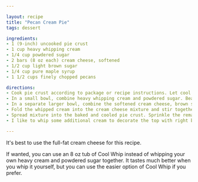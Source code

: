 ```yaml
---

layout: recipe
title: "Pecan Cream Pie"
tags: dessert

ingredients:
- 1 (9-inch) uncooked pie crust
- 1 cup heavy whipping cream
- 1/4 cup powdered sugar
- 2 bars (8 oz each) cream cheese, softened
- 1/2 cup light brown sugar
- 1/4 cup pure maple syrup
- 1 1/2 cups finely chopped pecans

directions:
- Cook pie crust according to package or recipe instructions. Let cool completely before adding the cream pie filling.
- In a small bowl, combine heavy whipping cream and powdered sugar. Beat with a hand mixer, or stand mixer, until stiff peaks form. This will take several minutes.
- In a separate larger bowl, combine the softened cream cheese, brown sugar, and pure maple syrup. Beat together until combined and creamy.
- Fold the whipped cream into the cream cheese mixture and stir together until combined. Stir in 1 cup of the chopped pecans.
- Spread mixture into the baked and cooled pie crust. Sprinkle the remaining pecans on top of the pie. Cover and let refrigerate for 8 hours or overnight before serving.
- I like to whip some additional cream to decorate the top with right before serving (as pictured above). You don't have to do this at all. Serve plain and it's really delicious too.

---
```


It's best to use the full-fat cream cheese for this recipe.

If wanted, you can use an 8 oz tub of Cool Whip instead of whipping your own heavy cream and powdered sugar together. It tastes much better when you whip it yourself, but you can use the easier option of Cool Whip if you prefer.